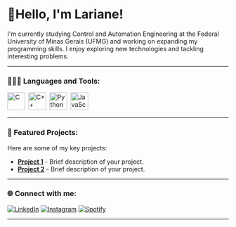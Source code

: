 # 🌼Hello, I'm Lariane!

I'm currently studying Control and Automation Engineering at the Federal University of Minas Gerais (UFMG) and working on expanding my programming skills. I enjoy exploring new technologies and tackling interesting problems.

---

### 👩🏻‍💻 Languages and Tools:

<img src="https://cdn.jsdelivr.net/gh/devicons/devicon/icons/c/c-original.svg" title="C" alt="C" width="40" height="40"/>&nbsp;
<img src="https://cdn.jsdelivr.net/gh/devicons/devicon/icons/cplusplus/cplusplus-original.svg" title="C++" alt="C++" width="40" height="40"/>&nbsp;
<img src="https://cdn.jsdelivr.net/gh/devicons/devicon/icons/python/python-original.svg" title="Python" alt="Python" width="40" height="40"/>&nbsp;
<img src="https://cdn.jsdelivr.net/gh/devicons/devicon/icons/javascript/javascript-original.svg" title="JavaScript" alt="JavaScript" width="40" height="40"/>&nbsp;

---

### 🍒 Featured Projects:

Here are some of my key projects:
- [**Project 1**](https://github.com/yourusername/project1) - Brief description of your project.
- [**Project 2**](https://github.com/yourusername/project2) - Brief description of your project.

---

### 🌐 Connect with me:

[![LinkedIn](https://img.shields.io/badge/LinkedIn-F48FB1?style=for-the-badge&logo=linkedin&logoColor=white)](https://www.linkedin.com/in/lariane-gon%C3%A7alves/)
[![Instagram](https://img.shields.io/badge/Instagram-F48FB1?style=for-the-badge&logo=instagram&logoColor=white)](https://www.instagram.com/larianegm/)
[![Spotify](https://img.shields.io/badge/Spotify-F48FB1?style=for-the-badge&logo=spotify&logoColor=white)](https://open.spotify.com/user/12161791543?si=97277e8402f24981)

---


